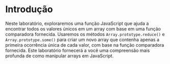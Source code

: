 # Introdução

Neste laboratório, exploraremos uma função JavaScript que ajuda a encontrar todos os valores únicos em um array com base em uma função comparadora fornecida. Usaremos os métodos `Array.prototype.reduce()` e `Array.prototype.some()` para criar um novo array que contenha apenas a primeira ocorrência única de cada valor, com base na função comparadora fornecida. Este laboratório fornecerá a você uma compreensão mais profunda de como manipular arrays em JavaScript.
